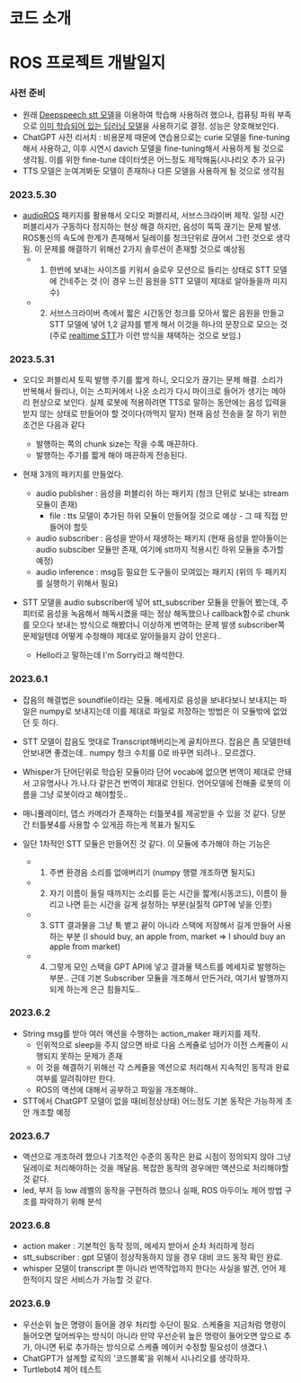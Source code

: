 # 코드 소개

# ROS 프로젝트 개발일지
### 사전 준비
- 원래 [Deepspeech stt 모델](https://github.com/sooftware/kospeech)을 이용하여 학습해 사용하려 했으나, 컴퓨팅 파워 부족으로 [이미 학습되어 있는 딥러닝 모델](https://github.com/openai/whisper)을 사용하기로 결정. 성능은 양호해보인다. 
- ChatGPT 사전 리서치 : 비용문제 때문에 연습용으로는 curie 모델을 fine-tuning해서 사용하고, 이후 시연시 davich 모델을 fine-tuning해서 사용하게 될 것으로 생각됨. 이를 위한 fine-tune 데이터셋은 어느정도 제작해둠(시나리오 추가 요구)
- TTS 모델은 눈여겨봐둔 모델이 존재하나 다른 모델을 사용하게 될 것으로 생각됨 

### 2023.5.30
- [audioROS](https://github.com/LCAV/audioROS) 패키지를 활용해서 오디오 퍼블리셔, 서브스크라이버 제작. 일정 시간 퍼블리셔가 구동하다 정지하는 현상 해결
  하지만, 음성이 뚝뚝 끊기는 문제 발생. ROS통신의 속도에 한계가 존재해서 딜레이를 청크단위로 끊어서 그런 것으로 생각됨.
  이 문제를 해결하기 위해선 2가지 솔루션이 존재할 것으로 예상됨
  - 1. 한번에 보내는 사이즈를 키워서 슬로우 모션으로 들리는 상태로 STT 모델에 건네주는 것 (이 경우 느린 음원을 STT 모델이 제대로 알아들을까 미지수)
  - 2. 서브스크라이버 측에서 짧은 시간동안 청크를 모아서 짧은 음원을 만들고 STT 모델에 넣어 1,2 글자를 뱉게 해서 이것을 하나의 문장으로 모으는 것
    (주로 [realtime STT](https://github.com/davabase/whisper_real_time/blob/master/transcribe_demo.py)가 이런 방식을 채택하는 것으로 보임.) 

### 2023.5.31
- 오디오 퍼블리셔 토픽 발행 주기를 짧게 하니, 오디오가 끊기는 문제 해결. 소리가 반복해서 들리나, 이는 스피커에서 나온 소리가 다시 마이크로 들어가 생기는 메아리 현상으로 보인다.
  실제 로봇에 적용하려면 TTS로 말하는 동안에는 음성 입력을 받지 않는 상태로 만들어야 할 것이다(까먹지 말자)
  현재 음성 전송을 잘 하기 위한 조건은 다음과 같다
   - 발행하는 쪽의 chunk size는 작을 수록 매끈하다.
   - 발행하는 주기를 짧게 해야 매끈하게 전송된다.

- 현재 3개의 패키지를 만들었다.
    - audio publisher : 음성을 퍼블리쉬 하는 패키지 (청크 단위로 보내는 stream 모듈이 존재)
      - file : tts 모델이 추가된 하위 모듈이 만들어질 것으로 예상 - 그 때 직접 만들어야 할듯
    - audio subscriber : 음성을 받아서 재생하는 패키지 (현재 음성을 받아들이는 audio subsciber 모듈만 존재, 여기에 stt까지 적용시킨 하위 모듈을 추가할 예정)
    - audio inference : msg등 필요한 도구들이 모여있는 패키지 (위의 두 패키지를 실행하기 위해서 필요)

- STT 모델을 audio subscriber에 넣어 stt_subscriber 모듈을 만들어 봤는데, 주피터로 음성을 녹음해서 해독시켰을 때는 정상 해독했으나
  callback함수로 chunk를 모으다 보내는 방식으로 해봤더니 이상하게 번역하는 문제 발생
  subscriber쪽 문제일텐데 어떻게 수정해야 제대로 알아들을지 감이 안온다..
  - Hello라고 말하는데 I'm Sorry라고 해석한다.
 
### 2023.6.1
- 잡음의 해결법은 soundfile이라는 모듈.
  메세지로 음성을 보내다보니 보내지는 파일은 numpy로 보내지는데 이를 제대로 파일로 저장하는 방법은 이 모듈밖에 없었던 듯 하다.
- STT 모델이 잡음도 멋대로 Transcript해버리는게 골치아프다. 잡음은 좀 모델한테 안보내면 좋겠는데.. numpy 청크 수치를 0로 바꾸면 되려나.. 모르겠다.
- Whisper가 단어단위로 학습된 모듈이라 단어 vocab에 없으면 번역이 제대로 안돼서 고유명사나 가.나.다 같은건 번역이 제대로 안된다.
  언어모델에 전해줄 로봇의 이름을 그냥 로봇이라고 해야할듯..
- 매니퓰레이터, 뎁스 카메라가 존재하는 터틀봇4를 제공받을 수 있을 것 같다. 당분간 터틀봇4를 사용할 수 있게끔 하는게 목표가 될지도

- 일단 1차적인 STT 모듈은 만들어진 것 같다. 이 모듈에 추가해야 하는 기능은
    - 1. 주변 환경음 소리를 없애버리기 (numpy 행렬 개조하면 될지도)
    - 2. 자기 이름이 들릴 때까지는 소리를 듣는 시간을 짧게(시동코드), 이름이 들리고 나면 듣는 시간을 길게 설정하는 부분(실질적 GPT에 넣을 인풋)
    - 3. STT 결과물을 그냥 툭 뱉고 끝이 아니라 스택에 저장해서 길게 만들어 사용하는 부분 (I should buy, an apple from, market => I should buy an apple from market)
    - 4. 그렇게 모인 스택을 GPT API에 넣고 결과물 텍스트를 메세지로 발행하는 부분.. 근데 기본 Subscriber 모듈을 개조해서 만든거라, 여기서 발행까지 되게 하는게 은근 힘들지도.. 

### 2023.6.2
- String msg를 받아 여러 액션을 수행하는 action_maker 패키지를 제작.
  - 인위적으로 sleep을 주지 않으면 바로 다음 스케쥴로 넘어가 이전 스케쥴이 시행되지 못하는 문제가 존재
  - 이 것을 해결하기 위해선 각 스케쥴을 액션으로 처리해서 지속적인 동작과 완료 여부를 알려줘야만 한다.
  - ROS의 액션에 대해서 공부하고 파일을 개조해야..
- STT에서 ChatGPT 모델이 없을 때(비정상상태) 어느정도 기본 동작은 가능하게 초안 개조할 예정

### 2023.6.7
- 액션으로 개조하려 했으나 기초적인 수준의 동작은 완료 시점이 정의되지 않아 그냥 딜레이로 처리해야하는 것을 깨달음. 복잡한 동작의 경우에만 액션으로 처리해야할 것 같다.
- led, 부저 등 low 레벨의 동작을 구현하려 했으나 실패, ROS 아두이노 제어 방법 구조를 파악하기 위해 분석

### 2023.6.8
- action maker : 기본적인 동작 정의, 메세지 받아서 순차 처리하게 정리
- stt_subscriber : gpt 모델이 정상작동하지 않을 경우 대비 코드 동작 확인 완료.
- whisper 모델이 transcript 뿐 아니라 번역작업까지 한다는 사실을 발견, 언어 제한적이지 않은 서비스가 가능할 것 같다.

### 2023.6.9
- 우선순위 높은 명령이 들어올 경우 처리할 수단이 필요. 
  스케쥴을 지금처럼 명령이 들어오면 덮어씌우는 방식이 아니라 만약 우선순위 높은 명령이 들어오면 앞으로 추가, 아니면 뒤로 추가하는 방식으로 스케쥴 메이커 수정할 필요성이 생겼다.\
- ChatGPT가 설계할 로직의 '코드블록'을 위해서 시나리오를 생각하자.
- Turtlebot4 제어 테스트
